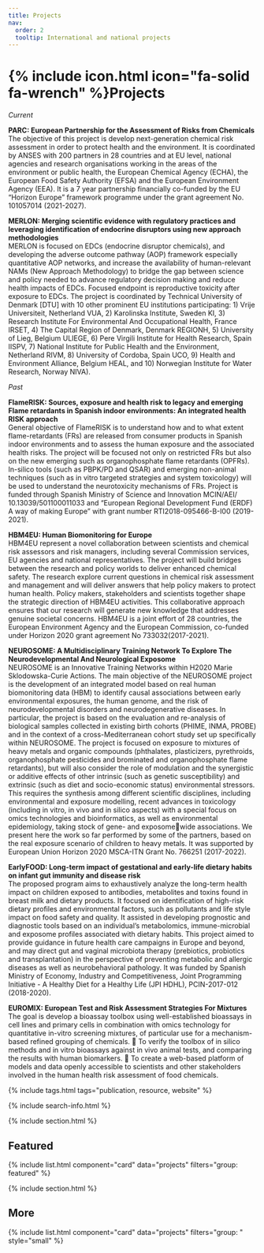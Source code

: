 ```yaml
---
title: Projects
nav:
  order: 2
  tooltip: International and national projects
---
```


# {% include icon.html icon="fa-solid fa-wrench" %}Projects

*Current*


**PARC: European Partnership for the Assessment of Risks from Chemicals**<br>
The objective of this project is develop next-generation chemical risk assessment in order to protect health and the environment. It is coordinated by ANSES with 200 partners in 28 countries and at EU level, national agencies and research organisations working in the areas of the environment or public health, the European Chemical Agency (ECHA), the European Food Safety Authority (EFSA) and the European Environment Agency (EEA). It is a 7 year partnership financially co-funded by the EU “Horizon Europe” framework programme under the grant agreement No. 101057014 (2021-2027).

**MERLON: Merging scientific evidence with regulatory practices and leveraging identification of endocrine disruptors using new approach methodologies**<br>
MERLON is focused on EDCs (endocrine disruptor chemicals), and developing the adverse outcome pathway (AOP) framework especially quantitative AOP networks, and increase the availability of human-relevant NAMs (New Approach Methodology) to bridge the gap between science and policy needed to advance regulatory decision making and reduce health impacts of EDCs. Focused endpoint is reproductive toxicity after exposure to EDCs. The project is coordinated by Technical University of Denmark [DTU] with 10 other prominent EU institutions participating: 1) Vrije Universiteit, Netherland VUA, 2) Karolinska Institute, Sweden KI, 3) Research Institute For Environmental And Occupational Health, France IRSET, 4) The Capital Region of Denmark, Denmark REGIONH, 5) University of Lieg, Belgium ULIEGE, 6) Pere Virgili Institute for Health Research, Spain IISPV, 7) National Institute for Public Health and the Environment, Netherland RIVM, 8) University of Cordoba, Spain UCO, 9) Health and Environment Alliance, Belgium HEAL, and 10) Norwegian Institute for Water Research, Norway NIVA). 

*Past*

**FlameRISK: Sources, exposure and health risk to legacy and emerging Flame retardants in Spanish indoor environments: An integrated health RISK approach**<br>
General objective of FlameRISK is to understand how and to what extent flame-retardants (FRs) are released from consumer products in Spanish indoor environments and to assess the human exposure and the associated health risks. The project will be focused not only on restricted FRs but also on the new emerging such as organophosphate flame retardants (OPFRs). In-silico tools (such as PBPK/PD and QSAR) and emerging non-animal techniques (such as in vitro targeted strategies and system toxicology) will be used to understand the neurotoxicity mechanisms of FRs. Project is funded through Spanish Ministry of Science and Innovation MCIN/AEI/ 10.13039/501100011033 and “European Regional Development Fund (ERDF) A way of making Europe” with grant number RTI2018-095466-B-I00 (2019-2021).

**HBM4EU: Human Biomonitoring for Europe**<br>
HBM4EU represent a novel collaboration between scientists and chemical risk assessors and risk managers, including several Commission services, EU agencies and national representatives. The project will build bridges between the research and policy worlds to deliver enhanced chemical safety. The research explore current questions in chemical risk assessment and management and will deliver answers that help policy makers to protect human health. Policy makers, stakeholders and scientists together shape the strategic direction of HBM4EU activities. This collaborative approach ensures that our research will generate new knowledge that addresses genuine societal concerns. HBM4EU is a joint effort of 28 countries, the European Environment Agency and the European Commission, co-funded under Horizon 2020 grant agreement No 733032(2017-2021). 

**NEUROSOME: A Multidisciplinary Training Network To Explore The Neurodevelopmental And Neurological Exposome**<br>
NEUROSOME is an Innovative Training Networks within H2020 Marie Sklodowska-Curie Actions. The main objective of the NEUROSOME project is the development of an integrated model based on real human biomonitoring data (HBM) to identify causal associations between early environmental exposures, the human genome, and the risk of neurodevelopmental disorders and neurodegenerative diseases. In particular, the project is based on the evaluation and re-analysis of biological samples collected in existing birth cohorts (PHIME, INMA, PROBE) and in the context of a cross-Mediterranean cohort study set up specifically within NEUROSOME. The project is focused on exposure to mixtures of heavy metals and organic compounds (phthalates, plasticizers, pyrethroids, organophosphate pesticides and brominated and organophosphate flame retardants), but will also consider the role of modulation and the synergistic or additive effects of other intrinsic (such as genetic susceptibility) and extrinsic (such as diet and socio-economic status) environmental stressors. This requires the synthesis among different scientific disciplines, including environmental and exposure modelling, recent advances in toxicology (including in vitro, in vivo and in silico aspects) with a special focus on omics technologies and bioinformatics, as well as environmental epidemiology, taking stock of gene- and exposomewide associations. We present here the work so far performed by some of the partners, based on the real exposure scenario of children to heavy metals. It was supported by European Union Horizon 2020 MSCA-ITN Grant No. 766251 (2017-2022).

**EarlyFOOD: Long-term impact of gestational and early-life dietary habits on infant gut immunity and disease risk**<br>
The proposed program aims to exhaustively analyze the long-term health impact on children exposed to antibodies, metabolites and toxins found in breast milk and dietary products. It focused on identification of high-risk dietary profiles and environmental factors, such as pollutants and life style impact on food safety and quality. It assisted in developing prognostic and diagnostic tools based on an individual’s metabolomics, immune-microbial and exposome profiles associated with dietary habits. This project aimed to provide guidance in future health care campaigns in Europe and beyond, and may direct gut and vaginal microbiota therapy (prebiotics, probiotics and transplantation) in the perspective of preventing metabolic and allergic diseases as well as neurobehavioral pathology. It was funded by Spanish Ministry of Economy, Industry and Competitiveness, Joint Programming Initiative - A Healthy Diet for a Healthy Life (JPI HDHL), PCIN-2017-012 (2018-2020).

**EUROMIX: European Test and Risk Assessment Strategies For Mixtures**<br>
The goal is develop a bioassay toolbox using well-established bioassays in cell lines and primary cells in combination with omics technology for quantitative in-vitro screening mixtures, of particular use for a mechanism-based refined grouping of chemicals.
 To verify the toolbox of in silico methods and in vitro bioassays against in vivo animal
tests, and comparing the results with human biomarkers.
 To create a web-based platform of models and data openly accessible to scientists and
other stakeholders involved in the human health risk assessment of food chemicals.



{% include tags.html tags="publication, resource, website" %}

{% include search-info.html %}

{% include section.html %}

## Featured

{% include list.html component="card" data="projects" filters="group: featured" %}

{% include section.html %}

## More

{% include list.html component="card" data="projects" filters="group: " style="small" %}
